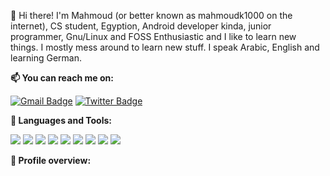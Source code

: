 👋 Hi there! I'm Mahmoud (or better known as mahmoudk1000 on the internet),
CS student, Egyption, Android developer kinda, junior programmer, Gnu/Linux and FOSS Enthusiastic and I like to learn new things.
I mostly mess around to learn new stuff. I speak Arabic, English and learning German.

**📫 You can reach me on:**

[![Gmail Badge](https://img.shields.io/badge/-Gmail-c14438?style=for-the-badge&logo=Gmail&logoColor=white&link=mahmoudk1000@gmail.com)](mailto:tristankali@gmail.com) [![Twitter Badge](https://img.shields.io/badge/-Twitter-1ca0f1?style=for-the-badge&labelColor=1ca0f1&logo=twitter&logoColor=white&link=https://twitter.com/K_raibonaut)](https://twitter.com/K_raibonaut)

**:wrench: Languages and Tools:**

<img src="https://img.shields.io/badge/-Python-3776AB?style=for-the-badge&logo=python&logoColor=white"> <img src="https://img.shields.io/badge/-HTML5-E34F26?style=for-the-badge&logo=html5&logoColor=white"> <img src="https://img.shields.io/badge/-CSS3-1572B6?style=for-the-badge&logo=css3&logoColor=white"> <img src="https://img.shields.io/badge/-JavaScript-black?style=for-the-badge&logo=javascript&logoColor=eed718">  <img src="https://img.shields.io/badge/-Linux-black?style=for-the-badge&logo=Linux&logoColor=white">  <img src="https://img.shields.io/badge/-Git-F05032?style=for-the-badge&logo=Git&logoColor=white"> <img src="https://img.shields.io/badge/-Android-black?style=for-the-badge&logo=android"> <img src="https://img.shields.io/badge/-Windows-0078D6?style=for-the-badge&logo=Windows"> <img src="https://img.shields.io/badge/-Terminal-black?style=for-the-badge&logo=GNU%20Bash&logoColor=white"> 

**:pushpin: Profile overview:**



